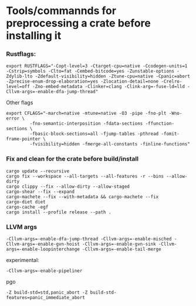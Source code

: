 # Tools/commannds for preprocessing a crate before installing it

### Rustflags:
```
export RUSTFLAGS="-Copt-level=3 -Ctarget-cpu=native -Ccodegen-units=1 -Cstrip=symbols -Clto=fat -Cembed-bitcode=yes -Zunstable-options -Zdylib-lto -Zdefault-visibility=hidden -Ztune-cpu=native -Cpanic=abort -Zprecise-enum-drop-elaboration=yes -Zlocation-detail=none -Crelro-level=off -Zno-embed-metadata -Clinker=clang -Clink-arg=-fuse-ld=lld -Cllvm-args=-enable-dfa-jump-thread"
```

Other flags
```
export CFLAGS="-march=native -mtune=native -O3 -pipe -fno-plt -Wno-error \
         -fno-semantic-interposition -fdata-sections -ffunction-sections \
         -fbasic-block-sections=all -fjump-tables -pthread -fomit-frame-pointer \
         -fvisibility=hidden -fmerge-all-constants -finline-functions"
```

### Fix and clean for the crate before build/install
```
cargo update --recursive
cargo fix --workspace --all-targets --all-features -r --bins --allow-dirty
cargo clippy --fix --allow-dirty --allow-staged
cargo-shear --fix --expand
cargo-machete --fix --with-metadata && cargo-machete --fix
cargo-diet diet
cargo-cache -egf
cargo install --profile release --path .
```

### LLVM args
```
-Cllvm-args=-enable-dfa-jump-thread -Cllvm-args=-enable-misched -Cllvm-args=-enable-gvn-hoist -Cllvm-args=-enable-gvn-sink -Cllvm-args=-enable-loopinterchange -Cllvm-args=-enable-tail-merge
```
experimental:
```
-Cllvm-args=-enable-pipeliner
```

pgo
```
-Z build-std=std,panic_abort -Z build-std-features=panic_immediate_abort
```
